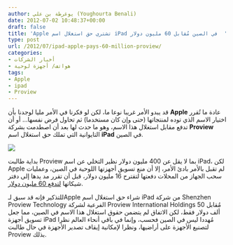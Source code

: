 ```yaml
---
author: يوغرطة بن علي (Youghourta Benali)
date: 2012-07-02 10:48:37+00:00
draft: false
title: 'Apple تشتري حق استغلال اسم iPad في الصين مُقابل 60 مليون دولار  '
type: post
url: /2012/07/ipad-apple-pays-60-million-proview/
categories:
- أخبار الشركات
- هواتف/ أجهزة لوحية
tags:
- Apple
- ipad
- Proview
---
```


قد يبدو الأمر غريبا نوعا ما، لكن لو فكرنا في الأمر مليا لوجدنا بأن **Apple** عادة ما تُقرر اختيار الاسم الذي توده لمنتجاتها (حتى وإن كان مستخدما) ثم تحاول فرض نفسها... أو أن تدفع مقابل استغلال هذا الاسم، وهو ما حدث لها بعد أن اصطدمت بشركة **Proview** التايوانية التي تملك حق استغلال اسم **iPad** في الصين.




[![](http://www.it-scoop.com/wp-content/uploads/2012/07/ipad-china.jpg)
](http://www.it-scoop.com/wp-content/uploads/2012/07/ipad-china.jpg)




بداية طالبت Proview بما لا يقل عن 400 مليون دولار نظير التخلي عن اسم iPad، لكن Apple لم تقبل بالأمر بادئ الأمر، إلا أن منع تسويق أجهزتها اللوحية في الصين، وعمليات سحب الجهاز من المحلات دفعتها لتقترح 16 مليون دولار، قبل أن تقرر مد يدها إلى دفتر شيكاتها [لتدفع 60 مليون دولار](http://bigstory.ap.org/article/china-court-apple-pay-60m-settle-ipad-case#overlay-context=).




للتذكير فإنه قد سبق لـApple شراء حق استغلال اسم iPad من شركة Shenzhen Proview Technology الفرعية لشركة Proview International Holdings مُقابل 50 ألف دولار فقط، لكن الاتفاق لم يتضمن حقوق استغلال هذا الاسم في الصين، مما جعل تسويق أجهزة iPad مُهددا ليس في الصين فحسب، وإنما في باقي أنحاء العالم نظرا لتصنيع الأجهزة على أراضيها، ونظرا لإمكانية إيقاف تصدير الأجهزة في حال طالبت Proview بذلك.
